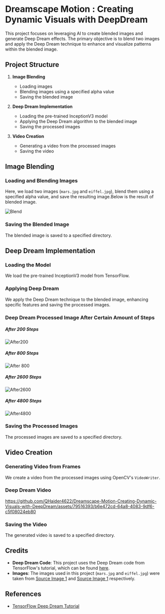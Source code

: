 # Dreamscape Motion : Creating Dynamic Visuals with DeepDream

This project focuses on leveraging AI to create blended images and generate Deep Dream effects. The primary objective is to blend two images and apply the Deep Dream technique to enhance and visualize patterns within the blended image.

## Project Structure

1. **Image Blending**
    - Loading images
    - Blending images using a specified alpha value
    - Saving the blended image

2. **Deep Dream Implementation**
    - Loading the pre-trained InceptionV3 model
    - Applying the Deep Dream algorithm to the blended image
    - Saving the processed images

3. **Video Creation**
    - Generating a video from the processed images
    - Saving the video

## Image Blending

### Loading and Blending Images

Here, we load two images (`mars.jpg` and `eiffel.jpg`), blend them using a specified alpha value, and save the resulting image.Below is the result of blended image.

![Blend](https://github.com/QHaider4622/Dreamscape-Motion-Creating-Dynamic-Visuals-with-DeepDream/assets/79516393/46bf278b-ae77-4228-a1c3-494bd20bd9f5)

### Saving the Blended Image

The blended image is saved to a specified directory.

## Deep Dream Implementation

### Loading the Model

We load the pre-trained InceptionV3 model from TensorFlow.

### Applying Deep Dream

We apply the Deep Dream technique to the blended image, enhancing specific features and saving the processed images.

###  Deep Dream Processed Image After Certain Amount of Steps

##### After 200 Steps
![After200](https://github.com/QHaider4622/Dreamscape-Motion-Creating-Dynamic-Visuals-with-DeepDream/assets/79516393/f203ceb0-8ff9-4b54-a067-f17145c0594f)

##### After 800 Steps
![After 800](https://github.com/QHaider4622/Dreamscape-Motion-Creating-Dynamic-Visuals-with-DeepDream/assets/79516393/202e1f77-2616-430b-8bf3-40cd9aa96e5f)

##### After 2600 Steps
![After2600](https://github.com/QHaider4622/Dreamscape-Motion-Creating-Dynamic-Visuals-with-DeepDream/assets/79516393/4b14dc47-9f84-4cd4-bd2a-38d576c64e42)

##### After 4800 Steps
![After4800](https://github.com/QHaider4622/Dreamscape-Motion-Creating-Dynamic-Visuals-with-DeepDream/assets/79516393/8c7544fa-6c54-4955-9df4-1f94c8a920c0)


### Saving the Processed Images

The processed images are saved to a specified directory.

## Video Creation

### Generating Video from Frames

We create a video from the processed images using OpenCV's `VideoWriter`.

### Deep Dream Video
https://github.com/QHaider4622/Dreamscape-Motion-Creating-Dynamic-Visuals-with-DeepDream/assets/79516393/b6e472cd-64a8-4083-9df6-c5f08024eb80

### Saving the Video

The generated video is saved to a specified directory.

## Credits

- **Deep Dream Code**: This project uses the Deep Dream code from TensorFlow's tutorial, which can be found [here](https://www.tensorflow.org/tutorials/generative/deepdream).
- **Images**: The images used in this project (`mars.jpg` and `eiffel.jpg`) were taken from [Source Image 1](https://www.pxfuel.com/en/free-photo-xxgfs) and [Source Image 1](https://commons.wikimedia.org/wiki/File:Georges_Garen_embrasement_tour_Eiffel.jpg) respectively.
  

## References
- [TensorFlow Deep Dream Tutorial](https://www.tensorflow.org/tutorials/generative/deepdream)

